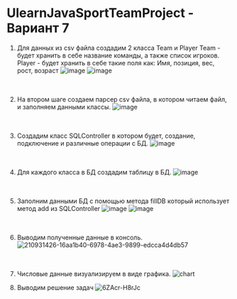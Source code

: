 # UlearnJavaSportTeamProject - Вариант 7

1. Для данных из csv файла создадим 2 класса Team и Player
Team - будет хранить в себе название команды, а также список игроков.
Player - будет хранить в себе такие поля как: Имя, позиция, вес, рост, возраст
![image](https://user-images.githubusercontent.com/116917002/210929400-feecd4ec-fda2-4a07-9fcf-219900491eff.png)
![image](https://user-images.githubusercontent.com/116917002/210929440-ecf591bd-f323-4d9d-bcf4-97974546ef9e.png)
<br /><br /><br />

2. На втором шаге создаем парсер csv файла, в котором читаем файл, и заполняем данными классы.
![image](https://user-images.githubusercontent.com/116917002/210929548-20f9db5b-a525-410e-a336-2ebeed6a4259.png)
<br /><br /><br />

3. Создадим класс SQLController в котором будет, создание, подключение и различные операции с БД.
![image](https://user-images.githubusercontent.com/116917002/210929723-704b90ec-54f0-4c33-83b7-41715dce5f14.png)
<br /><br /><br />

4. Для каждого класса в БД создадим таблицу в БД.
![image](https://user-images.githubusercontent.com/116917002/210929927-626d8632-a136-43fd-90ca-fef65b37879d.png)
<br /><br /><br />

5. Заполним данными БД с помощью метода fillDB который использует метод add из SQLController
![image](https://user-images.githubusercontent.com/116917002/210930009-2e7cf5d4-1228-4d34-9803-4e7c77ee6488.png)
![image](https://user-images.githubusercontent.com/116917002/210930081-9f63257a-dd5a-4bac-86e6-22f5b50f2596.png)
<br /><br /><br />

7. Выводим полученные данные в консоль.
![210931426-16aa1b40-6978-4ae3-9899-edcca4d4db57](https://user-images.githubusercontent.com/116917002/211209061-7db93cf4-0ca5-479b-9fcf-91663561acc2.png)
<br /><br /><br />

8. Числовые данные визуализируем в виде графика.
![chart](https://user-images.githubusercontent.com/116917002/210931580-74571bfd-b679-4f8f-a195-36fe2b74f572.jpg)

9. Выводим решение задач
![6ZAcr-H8rJc](https://user-images.githubusercontent.com/116917002/211209073-695cc53a-7ab6-43ad-93e5-11619b399c8a.jpg)

